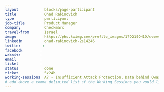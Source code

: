 ```yaml
---
layout          : blocks/page-participant
title           : Ohad Rabinovich
type            : participant
job-title       : Product Manager
company         : Checkmarx
travel-from     : Israel
image           : https://pbs.twimg.com/profile_images/1792189419/weemee.jpg
linkedin        : ohad-rabinovich-2a14246 
twitter          :
facebook        :
website         : 
email           :
ticket          :
status          : done
ticket          : 5x24h
working-sessions: A7 - Insufficient Attack Protection, Data behind Owasp Top 10 2017, Implications of Owasp Top 10 2017, Is the Owasp Top 10 Data Collection Open, What Should be Added to the Top 10, AWS Lambda Security,Docker Security, Benchmark Project
# add above a comma delimited list of the Working Sessions you would like to attend (use the session's title)
---
```


<!-- put more details about participant here -->
